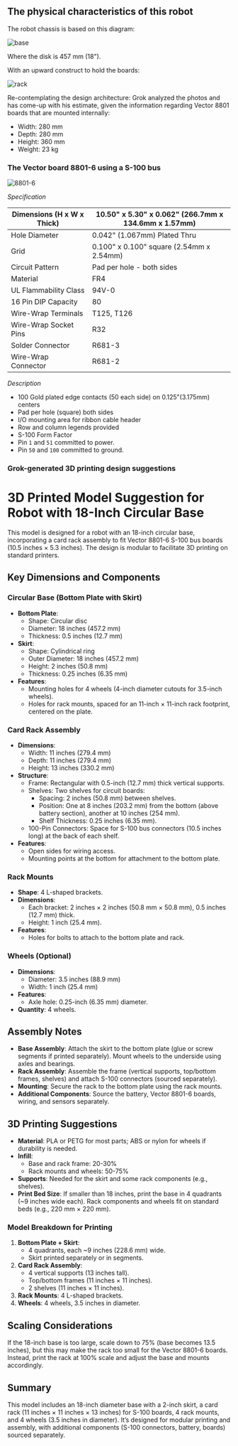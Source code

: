 ## The physical characteristics of this robot

The robot chassis is based on this diagram:

![base](/spr-book/0400-1.png)

Where the disk is 457 mm (18").

With an upward construct to hold the boards:

![rack](/spr-book/0400-2.png)

Re-contemplating the design architecture: Grok analyzed the photos and has come-up with his estimate, given the information regarding Vector 8801 boards that are mounted internally:

* Width: 280 mm
* Depth: 280 mm
* Height: 360 mm
* Weight: 23 kg

### The Vector board 8801-6 using a S-100 bus

![8801-6](/design/vector-8801-6.gif)

_Specification_

| Dimensions  (H x W x Thick) | 10.50" x 5.30" x 0.062"  (266.7mm x 134.6mm x 1.57mm) |
|-----------------------------|-------------------------------------------------------|
| Hole Diameter               | 0.042" (1.067mm) Plated Thru                          |
| Grid                        | 0.100" x 0.100" square  (2.54mm x 2.54mm)             |
| Circuit Pattern             | Pad per hole - both sides                             |
| Material                    | FR4                                                   |
| UL Flammability Class       | 94V-0                                                 |
| 16 Pin DIP Capacity         | 80                                                    |
| Wire-Wrap Terminals         | T125, T126                                            |
| Wire-Wrap Socket Pins       | R32                                                   |
| Solder Connector            | R681-3                                                |
| Wire-Wrap Connector         | R681-2                                                |

_Description_

* 100 Gold plated edge contacts (50 each side) on 0.125"(3.175mm) centers
* Pad per hole (square) both sides
* I/O mounting area for ribbon cable header
* Row and column legends provided
* S-100 Form Factor
* Pin `1` and `51` committed to power.
* Pin `50` and `100` committed to ground.

### Grok-generated 3D printing design suggestions

# 3D Printed Model Suggestion for Robot with 18-Inch Circular Base

This model is designed for a robot with an 18-inch circular base, incorporating a card rack assembly to fit Vector 8801-6 S-100 bus boards (10.5 inches × 5.3 inches). The design is modular to facilitate 3D printing on standard printers.

## Key Dimensions and Components

### Circular Base (Bottom Plate with Skirt)
- **Bottom Plate**:
  - Shape: Circular disc
  - Diameter: 18 inches (457.2 mm)
  - Thickness: 0.5 inches (12.7 mm)
- **Skirt**:
  - Shape: Cylindrical ring
  - Outer Diameter: 18 inches (457.2 mm)
  - Height: 2 inches (50.8 mm)
  - Thickness: 0.25 inches (6.35 mm)
- **Features**:
  - Mounting holes for 4 wheels (4-inch diameter cutouts for 3.5-inch wheels).
  - Holes for rack mounts, spaced for an 11-inch × 11-inch rack footprint, centered on the plate.

### Card Rack Assembly
- **Dimensions**:
  - Width: 11 inches (279.4 mm)
  - Depth: 11 inches (279.4 mm)
  - Height: 13 inches (330.2 mm)
- **Structure**:
  - Frame: Rectangular with 0.5-inch (12.7 mm) thick vertical supports.
  - Shelves: Two shelves for circuit boards:
    - Spacing: 2 inches (50.8 mm) between shelves.
    - Position: One at 8 inches (203.2 mm) from the bottom (above battery section), another at 10 inches (254 mm).
    - Shelf Thickness: 0.25 inches (6.35 mm).
  - 100-Pin Connectors: Space for S-100 bus connectors (10.5 inches long) at the back of each shelf.
- **Features**:
  - Open sides for wiring access.
  - Mounting points at the bottom for attachment to the bottom plate.

### Rack Mounts
- **Shape**: 4 L-shaped brackets.
- **Dimensions**:
  - Each bracket: 2 inches × 2 inches (50.8 mm × 50.8 mm), 0.5 inches (12.7 mm) thick.
  - Height: 1 inch (25.4 mm).
- **Features**:
  - Holes for bolts to attach to the bottom plate and rack.

### Wheels (Optional)
- **Dimensions**:
  - Diameter: 3.5 inches (88.9 mm)
  - Width: 1 inch (25.4 mm)
- **Features**:
  - Axle hole: 0.25-inch (6.35 mm) diameter.
- **Quantity**: 4 wheels.

## Assembly Notes
- **Base Assembly**: Attach the skirt to the bottom plate (glue or screw segments if printed separately). Mount wheels to the underside using axles and bearings.
- **Rack Assembly**: Assemble the frame (vertical supports, top/bottom frames, shelves) and attach S-100 connectors (sourced separately).
- **Mounting**: Secure the rack to the bottom plate using the rack mounts.
- **Additional Components**: Source the battery, Vector 8801-6 boards, wiring, and sensors separately.

## 3D Printing Suggestions
- **Material**: PLA or PETG for most parts; ABS or nylon for wheels if durability is needed.
- **Infill**:
  - Base and rack frame: 20-30%
  - Rack mounts and wheels: 50-75%
- **Supports**: Needed for the skirt and some rack components (e.g., shelves).
- **Print Bed Size**: If smaller than 18 inches, print the base in 4 quadrants (~9 inches wide each). Rack components and wheels fit on standard beds (e.g., 220 mm × 220 mm).

### Model Breakdown for Printing
1. **Bottom Plate + Skirt**:
   - 4 quadrants, each ~9 inches (228.6 mm) wide.
   - Skirt printed separately or in segments.
2. **Card Rack Assembly**:
   - 4 vertical supports (13 inches tall).
   - Top/bottom frames (11 inches × 11 inches).
   - 2 shelves (11 inches × 11 inches).
3. **Rack Mounts**: 4 L-shaped brackets.
4. **Wheels**: 4 wheels, 3.5 inches in diameter.

## Scaling Considerations
If the 18-inch base is too large, scale down to 75% (base becomes 13.5 inches), but this may make the rack too small for the Vector 8801-6 boards. Instead, print the rack at 100% scale and adjust the base and mounts accordingly.

## Summary
This model includes an 18-inch diameter base with a 2-inch skirt, a card rack (11 inches × 11 inches × 13 inches) for S-100 boards, 4 rack mounts, and 4 wheels (3.5 inches in diameter). It’s designed for modular printing and assembly, with additional components (S-100 connectors, battery, boards) sourced separately.